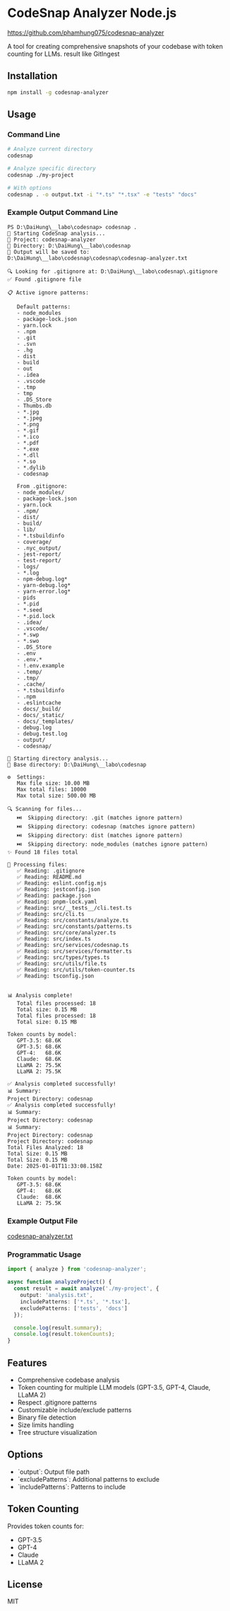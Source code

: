 # CodeSnap Analyzer Node.js
https://github.com/phamhung075/codesnap-analyzer

A tool for creating comprehensive snapshots of your codebase with token counting for LLMs.
result like GitIngest
## Installation

```bash
npm install -g codesnap-analyzer
```

## Usage

### Command Line

```bash
# Analyze current directory
codesnap

# Analyze specific directory
codesnap ./my-project

# With options
codesnap . -o output.txt -i "*.ts" "*.tsx" -e "tests" "docs"
```

### Example Output Command Line
```
PS D:\DaiHung\__labo\codesnap> codesnap . 
📸 Starting CodeSnap analysis...
📁 Project: codesnap-analyzer
📂 Directory: D:\DaiHung\__labo\codesnap
📝 Output will be saved to: D:\DaiHung\__labo\codesnap\codesnap\codesnap-analyzer.txt

🔍 Looking for .gitignore at: D:\DaiHung\__labo\codesnap\.gitignore
✅ Found .gitignore file

📋 Active ignore patterns:

   Default patterns:
   - node_modules
   - package-lock.json
   - yarn.lock
   - .npm
   - .git
   - .svn
   - .hg
   - dist
   - build
   - out
   - .idea
   - .vscode
   - .tmp
   - tmp
   - .DS_Store
   - Thumbs.db
   - *.jpg
   - *.jpeg
   - *.png
   - *.gif
   - *.ico
   - *.pdf
   - *.exe
   - *.dll
   - *.so
   - *.dylib
   - codesnap

   From .gitignore:
   - node_modules/
   - package-lock.json
   - yarn.lock
   - .npm/
   - dist/
   - build/
   - lib/
   - *.tsbuildinfo
   - coverage/
   - .nyc_output/
   - jest-report/
   - test-report/
   - logs/
   - *.log
   - npm-debug.log*
   - yarn-debug.log*
   - yarn-error.log*
   - pids
   - *.pid
   - *.seed
   - *.pid.lock
   - .idea/
   - .vscode/
   - *.swp
   - *.swo
   - .DS_Store
   - .env
   - .env.*
   - !.env.example
   - .temp/
   - .tmp/
   - .cache/
   - *.tsbuildinfo
   - .npm
   - .eslintcache
   - docs/_build/
   - docs/_static/
   - docs/_templates/
   - debug.log
   - debug.test.log
   - output/
   - codesnap/

📂 Starting directory analysis...
📁 Base directory: D:\DaiHung\__labo\codesnap

⚙️  Settings:
   Max file size: 10.00 MB
   Max total files: 10000
   Max total size: 500.00 MB

🔍 Scanning for files...
   ⏭️  Skipping directory: .git (matches ignore pattern)
   ⏭️  Skipping directory: codesnap (matches ignore pattern)
   ⏭️  Skipping directory: dist (matches ignore pattern)
   ⏭️  Skipping directory: node_modules (matches ignore pattern)
✨ Found 18 files total

📄 Processing files:
   ✅ Reading: .gitignore
   ✅ Reading: README.md
   ✅ Reading: eslint.config.mjs
   ✅ Reading: jestconfig.json
   ✅ Reading: package.json
   ✅ Reading: pnpm-lock.yaml
   ✅ Reading: src/__tests__/cli.test.ts
   ✅ Reading: src/cli.ts
   ✅ Reading: src/constants/analyze.ts
   ✅ Reading: src/constants/patterns.ts
   ✅ Reading: src/core/analyzer.ts
   ✅ Reading: src/index.ts
   ✅ Reading: src/services/codesnap.ts
   ✅ Reading: src/services/formatter.ts
   ✅ Reading: src/types/types.ts
   ✅ Reading: src/utils/file.ts
   ✅ Reading: src/utils/token-counter.ts
   ✅ Reading: tsconfig.json


📊 Analysis complete!
   Total files processed: 18
   Total size: 0.15 MB
   Total files processed: 18
   Total size: 0.15 MB

Token counts by model:
   GPT-3.5: 68.6K
   GPT-3.5: 68.6K
   GPT-4:   68.6K
   Claude:  68.6K
   LLaMA 2: 75.5K
   LLaMA 2: 75.5K

✅ Analysis completed successfully!
📊 Summary:
Project Directory: codesnap
✅ Analysis completed successfully!
📊 Summary:
Project Directory: codesnap
📊 Summary:
Project Directory: codesnap
Project Directory: codesnap
Total Files Analyzed: 18
Total Size: 0.15 MB
Total Size: 0.15 MB
Date: 2025-01-01T11:33:08.158Z

Token counts by model:
   GPT-3.5: 68.6K
   GPT-4:   68.6K
   Claude:  68.6K
   LLaMA 2: 75.5K
```

### Example Output File
[codesnap-analyzer.txt](./codesnap-analyzer.txt)

### Programmatic Usage

```typescript
import { analyze } from 'codesnap-analyzer';

async function analyzeProject() {
  const result = await analyze('./my-project', {
    output: 'analysis.txt',
    includePatterns: ['*.ts', '*.tsx'],
    excludePatterns: ['tests', 'docs']
  });

  console.log(result.summary);
  console.log(result.tokenCounts);
}
```

## Features

- Comprehensive codebase analysis
- Token counting for multiple LLM models (GPT-3.5, GPT-4, Claude, LLaMA 2)
- Respect .gitignore patterns
- Customizable include/exclude patterns
- Binary file detection
- Size limits handling
- Tree structure visualization

## Options

- \`output\`: Output file path
- \`excludePatterns\`: Additional patterns to exclude
- \`includePatterns\`: Patterns to include

## Token Counting

Provides token counts for:
- GPT-3.5
- GPT-4
- Claude
- LLaMA 2

## License

MIT
